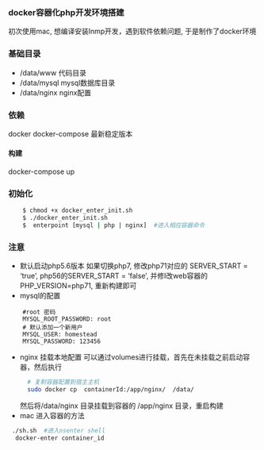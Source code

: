 ### docker容器化php开发环境搭建
初次使用mac,  想编译安装lnmp开发，遇到软件依赖问题, 于是制作了docker环境

### 基础目录
- /data/www    代码目录
- /data/mysql   mysql数据库目录
- /data/nginx   nginx配置

### 依赖
docker  docker-compose 最新稳定版本
#### 构建
docker-compose up
### 初始化
```bash
    $ chmod +x docker_enter_init.sh
    $ ./docker_enter_init.sh
    $  enterpoint [mysql | php | nginx]  #进入相应容器命令
```

### 注意
- 默认启动php5.6版本
  如果切换php7, 修改php71对应的 SERVER_START = ‘true’,  php56的SERVER_START = ‘false’,   并修I改web容器的PHP_VERSION=php71, 重新构建即可
- mysql的配置
```
    #root 密码
    MYSQL_ROOT_PASSWORD: root
    # 默认添加一个新用户
    MYSQL_USER: homestead
    MYSQL_PASSWORD: 123456
```
- nginx 挂载本地配置
  可以通过volumes进行挂载，首先在未挂载之前启动容器，然后执行
  ```sh
    # 复制容器配置到宿主主机
    sudo docker cp  containerId:/app/nginx/  /data/
  ```
  然后将/data/nginx 目录挂载到容器的 /app/nginx 目录，重启构建
- mac 进入容器的方法
```sh
 ./sh.sh  #进入nsenter shell
  docker-enter container_id
```
